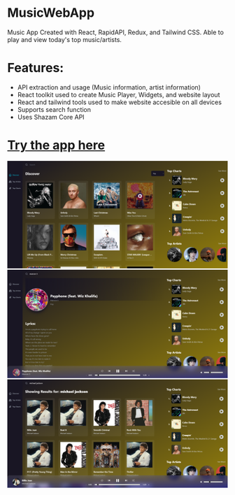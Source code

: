 # MusicWebApp

Music App Created with React, RapidAPI, Redux, and Tailwind CSS. Able to play and view today's top music/artists.

# Features:
* API extraction and usage (Music information, artist information)
* React toolkit used to create Music Player, Widgets, and website layout
* React and tailwind tools used to make website accesible on all devices
* Supports search function
* Uses Shazam Core API

# [Try the app here](https://elyghthao.github.io/MusicWebApp/)
<img src="./pics/web-app-discover-page.svg">
<img src="./pics/web-app-lyrics.svg">
<img src="./pics/web-app-search-function.svg">
